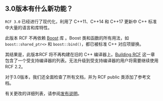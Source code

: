 <!--
 * @Author: haoluo
 * @Date: 2019-07-12 14:10:54
 * @LastEditors: haoluo
 * @LastEditTime: 2019-07-15 11:26:07
 * @Description: file content
 -->
## 3.0版本有什么新功能？
`RCF 3.0` 已经进行了现代化，利用了 C++11、C++14 和 C++17 更新中 C++ 标准中大量的语言和库特性。

此版本 RCF 不再依赖 [Boost](http://www.boost.org/) 库 。Boost 类和函数的所有用法，如 `boost::shared_ptr<>` 和 `boost::bind()`，都已被标准 C++ 对应项替换。
<!--修改 Building RCF 链接-->
其结果是，此版本RCF 将不再构建在旧的 C++ 编译器上。[Building RCF]() 这一章包含了一个受支持编译器的列表。无法升级到受支持编译器的用户将需要继续使用 RCF 2.2。

对于3.0版本，我们还全面检查了所有文档，并为 RCF public 类添加了参考文档。
<!--修改 发布说明 链接-->
有关更改的详细列表，请参阅[发布说明]()。